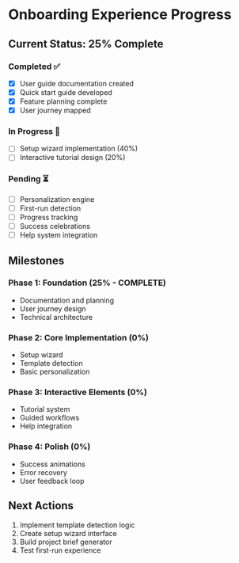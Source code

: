 # Onboarding Experience Progress

## Current Status: 25% Complete

### Completed ✅
- [x] User guide documentation created
- [x] Quick start guide developed
- [x] Feature planning complete
- [x] User journey mapped

### In Progress 🔄
- [ ] Setup wizard implementation (40%)
- [ ] Interactive tutorial design (20%)

### Pending ⏳
- [ ] Personalization engine
- [ ] First-run detection
- [ ] Progress tracking
- [ ] Success celebrations
- [ ] Help system integration

## Milestones

### Phase 1: Foundation (25% - COMPLETE)
- Documentation and planning
- User journey design
- Technical architecture

### Phase 2: Core Implementation (0%)
- Setup wizard
- Template detection
- Basic personalization

### Phase 3: Interactive Elements (0%)
- Tutorial system
- Guided workflows
- Help integration

### Phase 4: Polish (0%)
- Success animations
- Error recovery
- User feedback loop

## Next Actions
1. Implement template detection logic
2. Create setup wizard interface
3. Build project brief generator
4. Test first-run experience